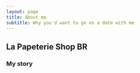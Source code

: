 ```yaml
---
layout: page
title: About me
subtitle: Why you'd want to go on a date with me
---
```


## La Papeterie Shop BR



### My story


